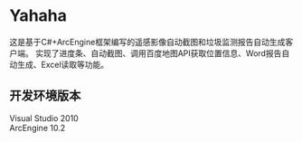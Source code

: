 # Yahaha
这是基于C#+ArcEngine框架编写的遥感影像自动截图和垃圾监测报告自动生成客户端。
实现了进度条、自动截图、调用百度地图API获取位置信息、Word报告自动生成、Excel读取等功能。

## 开发环境版本
Visual Studio 2010  
ArcEngine 10.2
